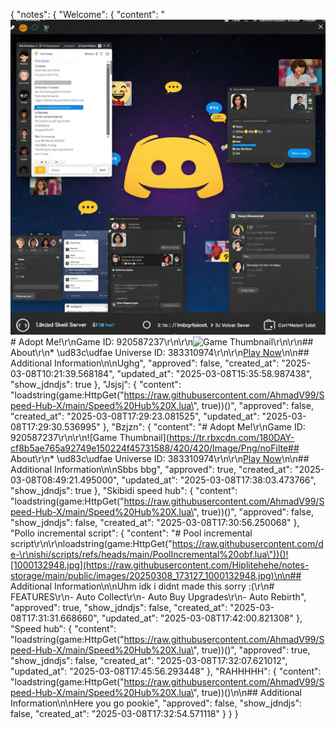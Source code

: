 {
  "notes": {
    "Welcome": {
      "content": "![Gemini_Generated_Image_kcvox0kcvox0kcvo.jpeg](https://raw.githubusercontent.com/Hiplitehehe/notes-storage/main/public/images/20250308_102135_Gemini_Generated_Image_kcvox0kcvox0kcvo.jpeg)# Adopt Me!\r\nGame ID: 920587237\r\n\r\n![Game Thumbnail](https://tr.rbxcdn.com/180DAY-cf8b5ae765a92749e150224f45731588/420/420/Image/Png/noFilter)\r\n\r\n## About\r\n* \ud83c\udfae Universe ID: 383310974\r\n\r\n[Play Now](https://www.roblox.com/games/920587237)\n\n## Additional Information\n\nUghg",
      "approved": false,
      "created_at": "2025-03-08T10:21:39.568184",
      "updated_at": "2025-03-08T15:35:58.987438",
      "show_jdndjs": true
    },
    "Jsjsj": {
      "content": "loadstring(game:HttpGet(\"https://raw.githubusercontent.com/AhmadV99/Speed-Hub-X/main/Speed%20Hub%20X.lua\", true))()",
      "approved": false,
      "created_at": "2025-03-08T17:29:23.081525",
      "updated_at": "2025-03-08T17:29:30.536995"
    },
    "Bzjzn": {
      "content": "# Adopt Me!\r\nGame ID: 920587237\r\n\r\n![Game Thumbnail](https://tr.rbxcdn.com/180DAY-cf8b5ae765a92749e150224f45731588/420/420/Image/Png/noFilte## About\r\n* \ud83c\udfae Universe ID: 383310974\r\n\r\n[Play Now](https://www.roblox.com/games/920587237)\n\n## Additional Information\n\nSbbs bbg",
      "approved": true,
      "created_at": "2025-03-08T08:49:21.495000",
      "updated_at": "2025-03-08T17:38:03.473766",
      "show_jdndjs": true
    },
    "Skibidi speed hub": {
      "content": "loadstring(game:HttpGet(\"https://raw.githubusercontent.com/AhmadV99/Speed-Hub-X/main/Speed%20Hub%20X.lua\", true))()",
      "approved": false,
      "show_jdndjs": false,
      "created_at": "2025-03-08T17:30:56.250068"
    },
    "Pollo incremental script": {
      "content": "# Pool incremental script\r\n\r\nloadstring(game:HttpGet(\"https://raw.githubusercontent.com/de-\r\nishi/scripts/refs/heads/main/PoolIncremental%20obf.lua\"))()![1000132948.jpg](https://raw.githubusercontent.com/Hiplitehehe/notes-storage/main/public/images/20250308_173127_1000132948.jpg)\n\n## Additional Information\n\nUhm idk i didnt made this sorry :(\r\n# FEATURES\r\n- Auto Collect\r\n- Auto Buy Upgrades\r\n- Auto Rebirth",
      "approved": true,
      "show_jdndjs": false,
      "created_at": "2025-03-08T17:31:31.668660",
      "updated_at": "2025-03-08T17:42:00.821308"
    },
    "Speed hub": {
      "content": "loadstring(game:HttpGet(\"https://raw.githubusercontent.com/AhmadV99/Speed-Hub-X/main/Speed%20Hub%20X.lua\", true))()",
      "approved": true,
      "show_jdndjs": false,
      "created_at": "2025-03-08T17:32:07.621012",
      "updated_at": "2025-03-08T17:45:56.293448"
    },
    "RAHHHHH": {
      "content": "loadstring(game:HttpGet(\"https://raw.githubusercontent.com/AhmadV99/Speed-Hub-X/main/Speed%20Hub%20X.lua\", true))()\n\n## Additional Information\n\nHere you go pookie",
      "approved": false,
      "show_jdndjs": false,
      "created_at": "2025-03-08T17:32:54.571118"
    }
  }
}